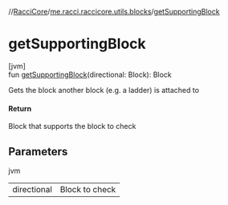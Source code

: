 //[RacciCore](../../index.md)/[me.racci.raccicore.utils.blocks](index.md)/[getSupportingBlock](get-supporting-block.md)

# getSupportingBlock

[jvm]\
fun [getSupportingBlock](get-supporting-block.md)(directional: Block): Block

Gets the block another block (e.g. a ladder) is attached to

#### Return

Block that supports the block to check

## Parameters

jvm

| | |
|---|---|
| directional | Block to check |
